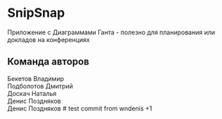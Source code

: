 
# SnipSnap

Приложение с Диаграммами Ганта - полезно для планирования или докладов на конференциях

## Команда авторов

Бекетов Владимир  
Подболотов Дмитрий  
Доскач Наталья  
Денис Поздняков  
Денис Поздняков # test commit from wndenis +1  
  